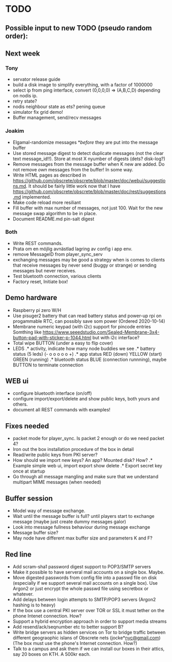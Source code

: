 # TODO

## Possible input to new TODO (pseudo random order):

## Next week

### Tony

* servator release guide
* build a disk image to simplify everything, with a factor of 1000000
* select ip from ping interface, convert (0,0,0,0) => (A,B,C,D)
  depending on nodis ip.
* retry state?
* nodis neighbour state as ets? pening queue
* simulator fix grid demo!
* Buffer management, send/recv messages


### Joakim

* Elgamal-randomize messages **before* they are put into the message buffer
* Use stored message digest to detect duplicate messages (not the clear text message_id!!). Store at most X nyumber of digests (dets? disk-log?)
* Remove messages from the message buffer when K new are added. Do not remove *own* messages from the buffer! In some way.
* Write HTML pages as described in https://github.com/obscrete/obscrete/blob/master/doc/webui/suggestions.md. It should be fairly little work now that I have https://github.com/obscrete/obscrete/blob/master/doc/rest/suggestions.md implemented.
* Make code reload more resiliant
* Fill buffer with max number of messages, not just 100. Wait for the new message swap algorithm to be in place.
* Document README.md pin-salt digest

### Both

* Write REST commands.
* Prata om en möjlig avnästlad lagring av config i app env.
* remove MessageID from player\_sync\_serv
* exchanging messages may be good a strategy when is comes to clients
  that receive messages by never send (buggy or strange) or sending
  messages but never receives.
* Test bluetooth connection, various clients
* Factory reset, Initiate box!


## Demo hardware
* Raspberry pi zero W/H
* Use pisuger2 battery that can read battery status and
  power-up rpi on progammable RTC, can possibly save som power
  (Ordered 2020-10-14)
* Membrane numeric keypad (with i2c) support for pincode entries
 Somthing like <https://www.seeedstudio.com/Sealed-Membrane-3x4-button-pad-with-sticker-p-1044.html> but with i2c interface?
* Total wipe BUTTON (under a easy to flip cover)
* LEDS
.* activity, indicate how many node buddies we see
.* battery status (5 leds) (- o o o o o +)
.* app status RED (down) YELLOW (start) GREEN (running)
.* bluetooth status  BLUE (connection runnning),
maybe BUTTON to terminate connection

## WEB ui
* configure bluetooth interface (on/off)
* configure import/export/delete and show public keys, both yours and others.
* document all REST commands with examples!

## Fixes needed

* packet mode for player_sync. Is packet 2 enough or do we need packet 4?
* Iron out the box installation procedure of the box in detail
* Read/write public keys from PKI server?
* How should we import new keys? An app? Mounted disk? How?
.* Example simple web ui, import export show delete
.* Export secret key once at startup
* Go through all message mangling and make sure that we understand multipart MIME messages (when needed)

## Buffer session

* Model way of message exchange.
* Wait until the message buffer is full? until players start to exchange message (maybe just create dummy messages galor)
* Look into message fullness behaviour during message exchange
* Message buffer size?
* May node have different max buffer size and parameters K and F?

## Red line

* Add scram-sha1 password digest support to POP3/SMTP servers
* Make it possible to have serveral mail accounts on a single box. Maybe.
* Move digested passwords from config file into a passwd file on disk (especially if we support several mail accounts on a single box). Use Argon2 or just encrypt the whole passwd file using secretbox or whatever.
* Add delays between login attempts to SMTP/POP3 servers (Argon2 hashing is to heavy)
* If the box use a central PKI server over TOR or SSL it must tether on the phone Intenet connection. How?
* Support a hybrid encryption approach in order to support media streams
* Add resend/ack/seqnumber etc to better support B?
* Write bridge servers as hidden services on Tor to bridge traffic between different geograophic islans of Obscrete nets (jocke*nyc@gmail.com) (The box must use the phone's Internet connection. How?)
* Talk to a campus and ask them if we can install our boxes in their attics, say 20 boxes on KTH. A 500kr each.
